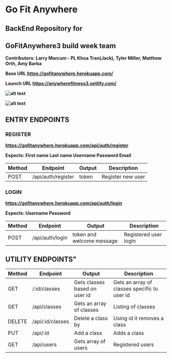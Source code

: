 # Go Fit Anywhere

## BackEnd Repository for  
## GoFitAnywhere3 build week team 

<strong> Contributors: <strong>
Larry Marcum - PL Khoa Tran(Jack), Tyler Miller, Matthew Orth, Amy Barba

<strong> Base URL https://gofitanywhere.herokuapp.com/ <strong> 
 
<strong> Launch URL https://anywherefitness3.netlify.com/ <strong>


![alt text](http://bayyoga.com/wp-content/uploads/2017/05/FullSizeRender-1.jpg "Go Fit Anywhere Page")

![alt text](https://photos.google.com/photo/AF1QipMqgA25QNoc6qOG_e-XOyfqeDrAYGJexMFrZw_6)


## ENTRY ENDPOINTS

### REGISTER

https://gofitanywhere.herokuapp.com/api/auth/register

<strong> Expects: <strong>
First name
Last name
Username
Password
Email


| Method  |  Endpoint | Output  | Description
| --- | --- | --- | --- |
| POST     |    /api/auth/register   | token  | Register new user   |

 ### LOGIN

https://gofitanywhere.herokuapp.com/api/auth/login

<strong> Expects: <strong>
Username
Password

| Method  |  Endpoint | Output  | Description
| --- | --- | --- | --- |
| POST     |    /api/auth/login   | token and welcome message | Registered user login   |


## UTILITY ENDPOINTS"

| Method  |  Endpoint | Output  | Description
| --- | --- | --- | --- |
| GET     |  /:id/classes      | Gets classes based on user id |  Gets an array of classes specific to user id |    
| GET     |  /api/classes      | Gets an array of classes      | Listing of classes |    
| DELETE  |  /api/:id/classes  | Delete a class by             | Using id it removes a class |
| PUT     |  /api/:id          | Add a class                   | Adds a class |
| GET     |  /api/users        | Gets array of users           | Registered users  | 


